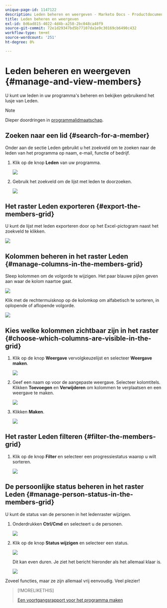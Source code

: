 ```yaml
---
unique-page-id: 1147122
description: Leden beheren en weergeven - Marketo Docs - Productdocumentatie
title: Leden beheren en weergeven
exl-id: 8d6ad815-4022-4d4b-a258-2bc048ca48f9
source-git-commit: 72e1d29347bd5b77107da1e9c30169cb6490c432
workflow-type: tm+mt
source-wordcount: '251'
ht-degree: 0%

---
```


# Leden beheren en weergeven {#manage-and-view-members}

U kunt uw leden in uw programma&#39;s beheren en bekijken gebruikend het lusje van Leden.

>[!NOTE]
>
>Dieper doordringen in [programmalidmaatschap](/help/marketo/product-docs/core-marketo-concepts/programs/creating-programs/understanding-program-membership.md).

## Zoeken naar een lid {#search-for-a-member}

Onder aan de sectie Leden gebruikt u het zoekveld om te zoeken naar de leden van het programma op naam, e-mail, functie of bedrijf.

1. Klik op de knop **Leden** van uw programma.

   ![](assets/image2014-10-1-16-3a0-3a29.png)

1. Gebruik het zoekveld om de lijst met leden te doorzoeken.

   ![](assets/image2014-10-1-16-3a7-3a20.png)

## Het raster Leden exporteren {#export-the-members-grid}

U kunt de lijst met leden exporteren door op het Excel-pictogram naast het zoekveld te klikken.

![](assets/image2014-10-1-16-3a9-3a55.png)

## Kolommen beheren in het raster Leden {#manage-columns-in-the-members-grid}

Sleep kolommen om de volgorde te wijzigen. Het paar blauwe pijlen geven aan waar de kolom naartoe gaat.

![](assets/image2014-10-1-16-3a25-3a30.png)

Klik met de rechtermuisknop op de kolomkop om alfabetisch te sorteren, in oplopende of aflopende volgorde.

![](assets/image2014-10-1-17-3a3-3a28.png)

## Kies welke kolommen zichtbaar zijn in het raster {#choose-which-columns-are-visible-in-the-grid}

1. Klik op de knop **Weergave** vervolgkeuzelijst en selecteer **Weergave maken**.

   ![](assets/image2014-10-1-16-3a32-3a43.png)

1. Geef een naam op voor de aangepaste weergave. Selecteer kolomtitels. Klikken **Toevoegen** en **Verwijderen** om kolommen te verplaatsen en een weergave te maken.

   ![](assets/image2014-10-1-16-3a36-3a52.png)

1. Klikken **Maken**.

   ![](assets/image2014-10-1-16-3a38-3a7.png)

## Het raster Leden filteren  {#filter-the-members-grid}

1. Klik op de knop **Filter** en selecteer een progressiestatus waarop u wilt sorteren.

   ![](assets/image2014-10-1-16-3a42-3a4.png)

## De persoonlijke status beheren in het raster Leden {#manage-person-status-in-the-members-grid}

U kunt de status van de personen in het ledenraster wijzigen.

1. Onderdrukken **Ctrl/Cmd** en selecteert u de personen.

   ![](assets/image2014-10-1-16-3a44-3a27.png)

1. Klik op de knop **Status wijzigen** en selecteer een status.

   ![](assets/image2014-10-1-16-3a47-3a45.png)

   Dit kan even duren. Je ziet het bericht hieronder als het allemaal klaar is.

   ![](assets/changestatusconfirm.png)

Zoveel functies, maar ze zijn allemaal vrij eenvoudig. Veel plezier!

>[!MORELIKETHIS]
>
>[Een voortgangsrapport voor het programma maken](/help/marketo/product-docs/core-marketo-concepts/programs/program-performance-report/create-a-program-performance-report.md)
